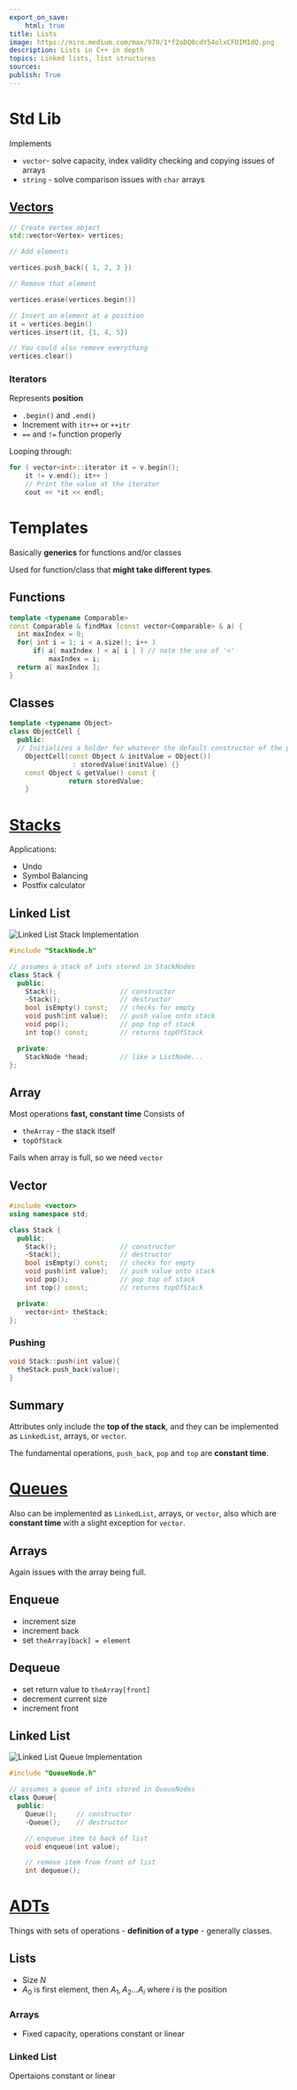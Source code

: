 ```yaml
---
export_on_save:
    html: true
title: Lists 
image: https://miro.medium.com/max/970/1*f2oDQ0cdY54olxCFOIMIdQ.png
description: Lists in C++ in depth 
topics: Linked lists, list structures
sources: 
publish: True 
---
```


# Std Lib 

Implements 

* `vector`- solve capacity, index validity checking and copying issues of arrays 
* `string` - solve comparison issues with `char` arrays 

## [Vectors](https://www.cplusplus.com/reference/vector/vector/)

```cpp
// Create Vertex object 
std::vector<Vertex> vertices; 

// Add elements 

vertices.push_back({ 1, 2, 3 })

// Remove that element 

vertices.erase(vertices.begin())

// Insert an element at a position 
it = vertices.begin()
vertices.insert(it, {1, 4, 5})

// You could also remove everything 
vertices.clear()
```

### Iterators 

Represents **position**

* `.begin()` and `.end()`
* Increment with `itr++` or `++itr`
* `==` and `!=` function properly 

Looping through: 

```cpp 
for ( vector<int>::iterator it = v.begin(); 
    it != v.end(); it++ )
    // Print the value at the iterator 
    cout << *it << endl;
```

 # Templates 

Basically **generics** for functions and/or classes 

Used for function/class that **might take different types**. 

## Functions 

```cpp 
template <typename Comparable> 
const Comparable & findMax (const vector<Comparable> & a) {
  int maxIndex = 0; 
  for( int i = 1; i < a.size(); i++ ) 
      if( a[ maxIndex ] < a[ i ] ) // note the use of '<'
          maxIndex = i; 
  return a[ maxIndex ]; 
}
```

## Classes 

```cpp 
template <typename Object>
class ObjectCell {
  public:
  // Initializes a holder for whatever the default constructor of the passed in Object parameter is 
    ObjectCell(const Object & initValue = Object()) 
                : storedValue(initValue) {}
    const Object & getValue() const {
               return storedValue;
    }
```

# [Stacks](https://uva-cs.github.io/pdr/slides/02-lists.html#/5/1)

Applications: 

* Undo 
* Symbol Balancing 
* Postfix calculator 

## Linked List 

![Linked List Stack Implementation](https://uva-cs.github.io/pdr/slides/images/02-lists/stack-diagram.svg)
```cpp 
#include "StackNode.h"

// assumes a stack of ints stored in StackNodes
class Stack {
  public:
    Stack();                // constructor    
    ~Stack();               // destructor
    bool isEmpty() const;   // checks for empty
    void push(int value);   // push value onto stack
    void pop();             // pop top of stack
    int top() const;        // returns topOfStack

  private:
    StackNode *head;        // like a ListNode...
};
```

## Array

Most operations **fast, constant time**
Consists of 
* `theArray` - the stack itself 
* `topOfStack`

Fails when array is full, so we need `vector`

## Vector 

```CPP
#include <vector>
using namespace std;

class Stack {
  public:
    Stack();                // constructor    
    ~Stack();               // destructor
    bool isEmpty() const;   // checks for empty
    void push(int value);   // push value onto stack
    void pop();             // pop top of stack
    int top() const;        // returns topOfStack

  private:
    vector<int> theStack;    
};
```

### Pushing 

```CPP
void Stack::push(int value){
  theStack.push_back(value);
}
```

## Summary 

Attributes only include the **top of the stack**, and they can be implemented as `LinkedList`, arrays, or `vector`. 

The fundamental operations, `push_back`, `pop` and `top` are **constant time**. 

# [Queues](https://uva-cs.github.io/pdr/slides/02-lists.html#/queues)

Also can be implemented as `LinkedList`, arrays, or `vector`, also which are **constant time** with a slight exception for `vector`. 

## Arrays 

Again issues with the array being full. 

## Enqueue 

* increment size 
* increment back 
* set `theArray[back] = element`

## Dequeue 

* set return value to `theArray[front]`
* decrement current size 
* increment front 

## Linked List 
  
![  Linked List Queue Implementation](https://uva-cs.github.io/pdr/slides/images/02-lists/queue-diagram.svg)
```cpp 
#include "QueueNode.h"

// assumes a queue of ints stored in QueueNodes
class Queue{
  public:
    Queue();     // constructor
    ~Queue();    // destructor

    // enqueue item to back of list
    void enqueue(int value);

    // remove item from front of list
    int dequeue();    
```

# [ADTs](https://uva-cs.github.io/pdr/slides/02-lists.html#/adts)

Things with sets of operations - **definition of a type** - generally classes. 

## Lists 

* Size $N$ 
* $A_0$ is first element, then $A_1, A_2 . . . A_i$ where $i$ is the position

### Arrays 

* Fixed capacity, operations constant or linear

### Linked List 

Opertaions constant or linear 










